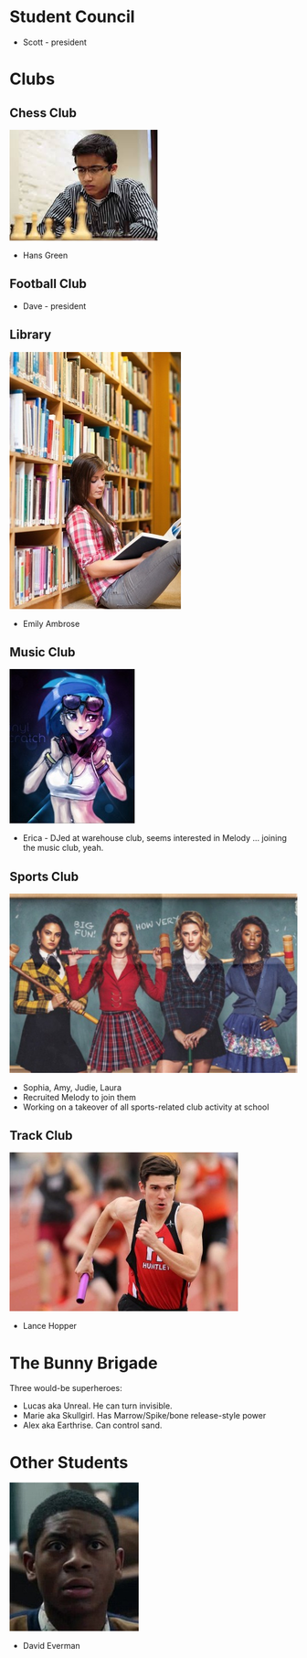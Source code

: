 <!-- TITLE: School Characters -->
<!-- SUBTITLE: A quick summary of School Characters -->

# Student Council
* Scott - president
# Clubs
## Chess Club
![Hans Green](/uploads/sycamour-school/hans-green.jpg "Hans Green")

* Hans Green
## Football Club
* Dave - president

## Library
![Emily Ambrose](/uploads/sycamour-school/emily-ambrose.jpg "Emily Ambrose")

* Emily Ambrose

## Music Club
![Erica](/uploads/sycamour-school/erica.jpg "Erica")

* Erica - DJed at warehouse club, seems interested in Melody ... joining the music club, yeah.

## Sports Club
![Sports Club](/uploads/sycamour/sports-club.jpg "Sports Club")

* Sophia, Amy, Judie, Laura
* Recruited Melody to join them
* Working on a takeover of all sports-related club activity at school

## Track Club
![Lance Hopper](/uploads/sycamour-school/lance-hopper.jpg "Lance Hopper")

* Lance Hopper
# The Bunny Brigade
Three would-be superheroes:

* Lucas aka Unreal. He can turn invisible.
* Marie aka Skullgirl. Has Marrow/Spike/bone release-style power
* Alex aka Earthrise. Can control sand.
# Other Students
![David Everman](/uploads/sycamour-school/david-everman.jpg "David Everman")

* David Everman
